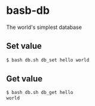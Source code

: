 # basb-db
The world's simplest database

## Set value
```sh
$ bash db.sh db_set hello world
```

## Get value
```sh
$ bash db.sh db_get hello
world
```

